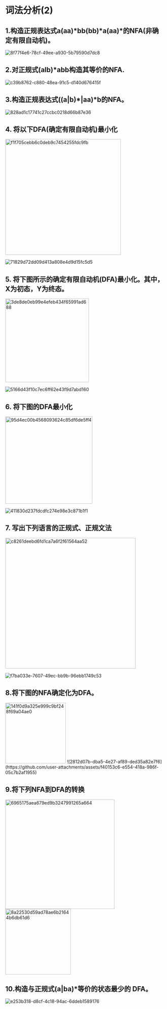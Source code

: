 # 词法分析(2)
## 1.构造正规表达式a(aa)*bb(bb)*a(aa)*的NFA(非确定有限自动机)。

![8f77f4e6-78cf-49ee-a930-5b79590d7dc8](https://github.com/user-attachments/assets/12e78d5e-2449-4fa9-9747-c9e73d7521d3)

## 2.对正规式(alb)*abb构造其等价的NFA.

![c39b8762-c880-48ea-91c5-d140d676415f](https://github.com/user-attachments/assets/f90c54a4-53fc-4fab-9289-879ddae9b8b8)

## 3.构造正规表达式((a|b)*|aa)*b的NFA。

![828ad1c17741c27ccbc0218d66b87e36](https://github.com/user-attachments/assets/6c12ca4d-6249-42b3-80ca-a013bf066f17)

## 4. 将以下DFA(确定有限自动机)最小化

<img width="365" alt="f1f705cebb6c0deb9c7454255fdc9fb" src="https://github.com/user-attachments/assets/9c430486-aefc-4e53-a34c-111afcb1e9dc" />

![71829d72dd09d413a808e4d9d15fc5d5](https://github.com/user-attachments/assets/6a437609-bdea-483c-b687-684e522d60e1)

## 5. 将下图所示的确定有限自动机(DFA)最小化。其中，X为初态，Y为终态。

<img width="264" alt="3de8de0eb99e4efeb434f65991ad688" src="https://github.com/user-attachments/assets/93201b38-4ee2-4866-8ba2-28aaf858d1c7" />

![5166d43f10c7ec6ff62e43f9d7abd160](https://github.com/user-attachments/assets/7034b04b-d0e4-48ae-983e-03545700ac1b)

## 6.  将下图的DFA最小化

<img width="275" alt="95d4ec00b4568093624c85df6de5ff4" src="https://github.com/user-attachments/assets/a332b2e8-f4f5-4ec3-ba9a-3f105ee17738" />

![411830d237fdcdfc274e98e3c871b1f1](https://github.com/user-attachments/assets/dc79b9ba-cf85-453d-b765-c95bd206fa2e)

## 7. 写出下列语言的正规式、正规文法

<img width="412" alt="c8261deebd6fd1ca7a6f2f61564aa52" src="https://github.com/user-attachments/assets/668d641e-c966-4cae-8f8e-f8ab144db81e" />

![f7ba033e-7607-49ec-bb9b-96ebb1749c53](https://github.com/user-attachments/assets/a6b9e2a6-7cc4-494d-ad58-5a1c1e6521ef)

## 8.将下图的NFA确定化为DFA。

<img width="191" alt="141f0d9a325e999c9bf248f69a04ae0" src="https://github.com/user-attachments/assets/8c76f835-2f23-43ea-aa01-bc3a1a4bf9ac" />
![2812d07b-dba5-4e27-af89-ded35a82e7f6](https://github.com/user-attachments/assets/f40153c6-e554-418a-986f-05c7b2af1955)

## 9.将下列NFA到DFA的转换

<img width="345" alt="6965175aea679ed9b3247991265a664" src="https://github.com/user-attachments/assets/123f2f82-41fc-473c-b395-57fe645b6ebd" />

<img width="207" alt="8a22530d59ad78ae6b21644b6db61d6" src="https://github.com/user-attachments/assets/a69b3304-3ad9-4e4b-966a-a8c96ef193b8" />

## 10.构造与正规式(a|ba)*等价的状态最少的 DFA。
![e253b318-d8cf-4c18-94ac-6ddeb1589176](https://github.com/user-attachments/assets/27388517-3b4a-4911-beb0-b5117036cfd4)

